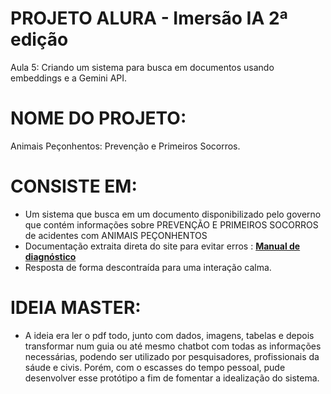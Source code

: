 # PROJETO ALURA - Imersão IA 2ª edição
Aula 5: Criando um sistema para busca em documentos usando embeddings e a Gemini API.

# NOME DO PROJETO:

Animais Peçonhentos: Prevenção e Primeiros Socorros.

# CONSISTE EM: 
- Um sistema que busca em um documento disponibilizado pelo governo que contém informações sobre PREVENÇÃO E PRIMEIROS SOCORROS de acidentes com ANIMAIS PEÇONHENTOS
- Documentação extraita direta do site para evitar erros : [**Manual de diagnóstico**]([https://pt.wikipedia.org/](https://www.gov.br/saude/pt-br/assuntos/saude-de-a-a-z/a/animais-peconhentos/aguas-vivas-e-caravelas/publicacoes/manual-de-diagnostico-e-tratamento-de-acidentes-por-animais-peconhentos.pdf/view))
- Resposta de forma descontraída para uma interação calma.

# IDEIA MASTER:
- A ideia era ler o pdf todo, junto com dados, imagens, tabelas e depois transformar num guia ou até mesmo chatbot com todas as informações necessárias, podendo ser utilizado por pesquisadores, profissionais da sáude e civis. Porém, com o escasses do tempo pessoal, pude desenvolver esse protótipo a fim de fomentar a idealização do sistema.
